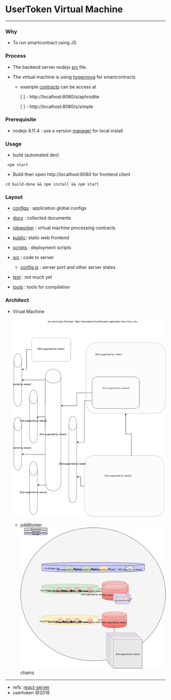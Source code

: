 # UserToken Virtual Machine

---

### Why

* To run smartcontract using JS

### Process

* The backend server nodejs [src](./src/server.js) file.

* The virtual machine is using [hypernova](https://github.com/airbnb/hypernova) for smartcontracts

  * example [contracts](./jobworker) can be access at

    [ ] - http://localhost:8080/s/aphrodite

    [ ] - http://localhost:8080/s/simple

### Prerequisite

* nodejs 8.11.4 : use a version [manager](https://github.com/jasongin/nvs) for local install

### Usage

* build (automated dev)

```
 npm start
```

* Build then open http://localhost:8080 for frontend client

```
cd build-done && npm install && npm start
```

### Layout

* [configs](./configs) : application global configs

* [docs](./docs) : collected documents

* [jobworker](./jobworker/minerjobs-dev) : virtual machine processing contracts

* [public](./public): static web frontend

* [scripts](./scripts) : deployment scripts

* [src](./src) : code to server

  - [config.js](./src/config.js) : server port and other server states

* [test](./test) : not much yet

* [tools](./tools) : tools for compilation

### Architect

* Virual Machine ![Components](./docs/virtual-machine.svg)

  - jobWorker ![Storage](./docs/jobWorker-storage.svg) chains

---

* refs: [react-server](docs/vendors/README.md)
* usertoken @2018
